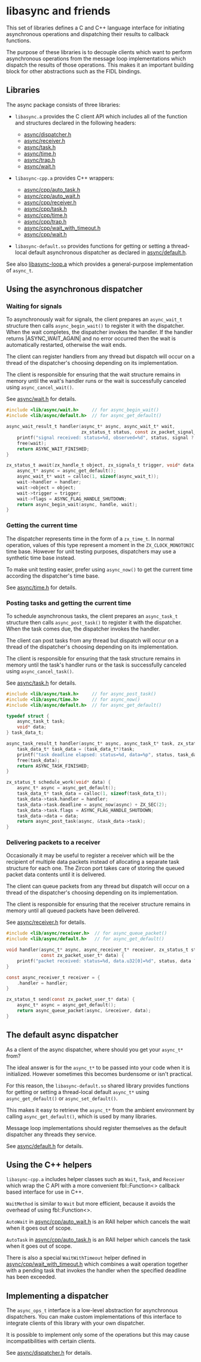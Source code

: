 # libasync and friends

This set of libraries defines a C and C++ language interface for initiating
asynchronous operations and dispatching their results to callback functions.

The purpose of these libraries is to decouple clients which want to perform
asynchronous operations from the message loop implementations which dispatch
the results of those operations.  This makes it an important building block
for other abstractions such as the FIDL bindings.

## Libraries

The async package consists of three libraries:

- `libasync.a` provides the C client API which includes all of the function
and structures declared in the following headers:
    - [async/dispatcher.h](include/async/dispatcher.h)
    - [async/receiver.h](include/async/receiver.h)
    - [async/task.h](include/async/task.h)
    - [async/time.h](include/async/time.h)
    - [async/trap.h](include/async/trap.h)
    - [async/wait.h](include/async/wait.h)

- `libasync-cpp.a` provides C++ wrappers:
    - [async/cpp/auto_task.h](include/async/cpp/auto_task.h)
    - [async/cpp/auto_wait.h](include/async/cpp/auto_wait.h)
    - [async/cpp/receiver.h](include/async/cpp/receiver.h)
    - [async/cpp/task.h](include/async/cpp/task.h)
    - [async/cpp/time.h](include/async/cpp/time.h)
    - [async/cpp/trap.h](include/async/cpp/trap.h)
    - [async/cpp/wait_with_timeout.h](include/async/cpp/wait_with_timeout.h)
    - [async/cpp/wait.h](include/async/cpp/wait.h)

- `libasync-default.so` provides functions for getting or setting a thread-local
default asynchronous dispatcher as declared in [async/default.h](include/async/default.h).

See also [libasync-loop.a](../async-loop/README.md) which provides a general-purpose
implementation of `async_t`.

## Using the asynchronous dispatcher

### Waiting for signals

To asynchronously wait for signals, the client prepares an `async_wait_t`
structure then calls `async_begin_wait()` to register it with the dispatcher.
When the wait completes, the dispatcher invokes the handler.  If the handler
returns |ASYNC_WAIT_AGAIN| and no error occurred then the wait is automatically
restarted, otherwise the wait ends.

The client can register handlers from any thread but dispatch will occur
on a thread of the dispatcher's choosing depending on its implementation.

The client is responsible for ensuring that the wait structure remains in
memory until the wait's handler runs or the wait is successfully canceled using
`async_cancel_wait()`.

See [async/wait.h](include/async/wait.h) for details.

```c
#include <lib/async/wait.h>     // for async_begin_wait()
#include <lib/async/default.h>  // for async_get_default()

async_wait_result_t handler(async_t* async, async_wait_t* wait,
                            zx_status_t status, const zx_packet_signal_t* signal) {
    printf("signal received: status=%d, observed=%d", status, signal ? signal->observed : 0);
    free(wait);
    return ASYNC_WAIT_FINISHED;
}

zx_status_t await(zx_handle_t object, zx_signals_t trigger, void* data) {
    async_t* async = async_get_default();
    async_wait_t* wait = calloc(1, sizeof(async_wait_t));
    wait->handler = handler;
    wait->object = object;
    wait->trigger = trigger;
    wait->flags = ASYNC_FLAG_HANDLE_SHUTDOWN;
    return async_begin_wait(async, handle, wait);
}
```

### Getting the current time

The dispatcher represents time in the form of a `zx_time_t`.  In normal
operation, values of this type represent a moment in the `ZX_CLOCK_MONOTONIC`
time base.  However for unit testing purposes, dispatchers may use a synthetic
time base instead.

To make unit testing easier, prefer using `async_now()` to get the current
time according the dispatcher's time base.

See [async/time.h](include/async/time.h) for details.

### Posting tasks and getting the current time

To schedule asynchronous tasks, the client prepares an `async_task_t`
structure then calls `async_post_task()` to register it with the dispatcher.
When the task comes due, the dispatcher invokes the handler.

The client can post tasks from any thread but dispatch will occur
on a thread of the dispatcher's choosing depending on its implementation.

The client is responsible for ensuring that the task structure remains in
memory until the task's handler runs or the task is successfully canceled using
`async_cancel_task()`.

See [async/task.h](include/async/task.h) for details.

```c
#include <lib/async/task.h>     // for async_post_task()
#include <lib/async/time.h>     // for async_now()
#include <lib/async/default.h>  // for async_get_default()

typedef struct {
    async_task_t task;
    void* data;
} task_data_t;

async_task_result_t handler(async_t* async, async_task_t* task, zx_status_t status) {
    task_data_t* task_data = (task_data_t*)task;
    printf("task deadline elapsed: status=%d, data=%p", status, task_data->data);
    free(task_data);
    return ASYNC_TASK_FINISHED;
}

zx_status_t schedule_work(void* data) {
    async_t* async = async_get_default();
    task_data_t* task_data = calloc(1, sizeof(task_data_t));
    task_data->task.handler = handler;
    task_data->task.deadline = async_now(async) + ZX_SEC(2);
    task_data->task.flags = ASYNC_FLAG_HANDLE_SHUTDOWN;
    task_data->data = data;
    return async_post_task(async, &task_data->task);
}
```

### Delivering packets to a receiver

Occasionally it may be useful to register a receiver which will be the
recipient of multiple data packets instead of allocating a separate task
structure for each one.  The Zircon port takes care of storing the queued
packet data contents until it is delivered.

The client can queue packets from any thread but dispatch will occur
on a thread of the dispatcher's choosing depending on its implementation.

The client is responsible for ensuring that the receiver structure remains in
memory until all queued packets have been delivered.

See [async/receiver.h](include/async/receiver.h) for details.

```c
#include <lib/async/receiver.h>  // for async_queue_packet()
#include <lib/async/default.h>   // for async_get_default()

void handler(async_t* async, async_receiver_t* receiver, zx_status_t status,
             const zx_packet_user_t* data) {
    printf("packet received: status=%d, data.u32[0]=%d", status, data ? data.u32[0] : 0);
}

const async_receiver_t receiver = {
    .handler = handler;
}

zx_status_t send(const zx_packet_user_t* data) {
    async_t* async = async_get_default();
    return async_queue_packet(async, &receiver, data);
}
```

## The default async dispatcher

As a client of the async dispatcher, where should you get your `async_t*` from?

The ideal answer is for the `async_t*` to be passed into your code when it is
initialized.  However sometimes this becomes burdensome or isn't practical.

For this reason, the `libasync-default.so` shared library provides functions
for getting or setting a thread-local default `async_t*` using
`async_get_default()` or `async_set_default()`.

This makes it easy to retrieve the `async_t*` from the ambient environment
by calling `async_get_default()`, which is used by many libraries.

Message loop implementations should register themselves as the default
dispatcher any threads they service.

See [async/default.h](include/async/default.h) for details.

## Using the C++ helpers

`libasync-cpp.a` includes helper classes such as `Wait`, `Task`, and `Receiver`
which wrap the C API with a more convenient fbl::Function<> callback based
interface for use in C++.

`WaitMethod` is similar to `Wait` but more efficient, because it avoids the
overhead of using fbl::Function<>.

`AutoWait` in [async/cpp/auto_wait.h](include/async/cpp/auto_wait.h) is an RAII
helper which cancels the wait when it goes out of scope.

`AutoTask` in [async/cpp/auto_task.h](include/async/cpp/auto_task.h) is an RAII
helper which cancels the task when it goes out of scope.

There is also a special `WaitWithTimeout` helper defined in
[async/cpp/wait_with_timeout.h](include/async/cpp/wait_with_timeout.h)
which combines a wait operation together with a pending task that invokes the
handler when the specified deadline has been exceeded.

## Implementing a dispatcher

The `async_ops_t` interface is a low-level abstraction for asynchronous
dispatchers.  You can make custom implementations of this interface to
integrate clients of this library with your own dispatcher.

It is possible to implement only some of the operations but this may cause
incompatibilities with certain clients.

See [async/dispatcher.h](include/async/dispatcher.h) for details.
